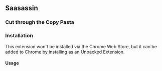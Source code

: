 ## Saasassin
### Cut through the Copy Pasta

### Installation
This extension won't be installed via the Chrome Web Store, but it can be added to Chrome by installing as an Unpacked Extension.


#### Usage
